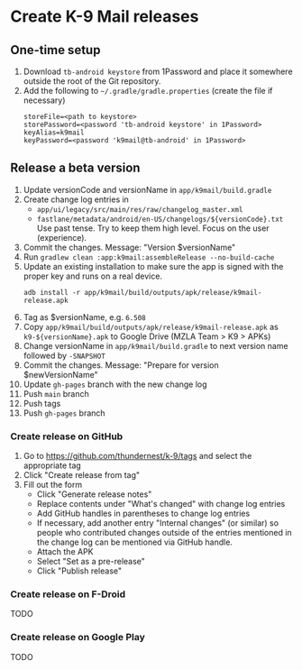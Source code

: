 # Create K-9 Mail releases

## One-time setup

1. Download `tb-android keystore` from 1Password and place it somewhere outside the root of the Git repository.
2. Add the following to `~/.gradle/gradle.properties` (create the file if necessary)
   ```
   storeFile=<path to keystore>
   storePassword=<password 'tb-android keystore' in 1Password>
   keyAlias=k9mail
   keyPassword=<password 'k9mail@tb-android' in 1Password>
   ```

## Release a beta version

1. Update versionCode and versionName in `app/k9mail/build.gradle`
2. Create change log entries in
   - `app/ui/legacy/src/main/res/raw/changelog_master.xml`
   - `fastlane/metadata/android/en-US/changelogs/${versionCode}.txt`
     Use past tense. Try to keep them high level. Focus on the user (experience).
3. Commit the changes. Message: "Version $versionName"
4. Run `gradlew clean :app:k9mail:assembleRelease --no-build-cache`
5. Update an existing installation to make sure the app is signed with the proper key and runs on a real device.
   ```
   adb install -r app/k9mail/build/outputs/apk/release/k9mail-release.apk
   ```
6. Tag as $versionName, e.g. `6.508`
7. Copy `app/k9mail/build/outputs/apk/release/k9mail-release.apk` as `k9-${versionName}.apk` to Google Drive (MZLA Team > K9 > APKs)
8. Change versionName in `app/k9mail/build.gradle` to next version name followed by `-SNAPSHOT`
9. Commit the changes. Message: "Prepare for version $newVersionName"
10. Update `gh-pages` branch with the new change log
11. Push `main` branch
12. Push tags
13. Push `gh-pages` branch

### Create release on GitHub

1. Go to https://github.com/thundernest/k-9/tags and select the appropriate tag
2. Click "Create release from tag"
3. Fill out the form
   - Click "Generate release notes"
   - Replace contents under "What's changed" with change log entries
   - Add GitHub handles in parentheses to change log entries
   - If necessary, add another entry "Internal changes" (or similar) so people who contributed changes outside of the
     entries mentioned in the change log can be mentioned via GitHub handle.
   - Attach the APK
   - Select "Set as a pre-release"
   - Click "Publish release"

### Create release on F-Droid

TODO

### Create release on Google Play

TODO
